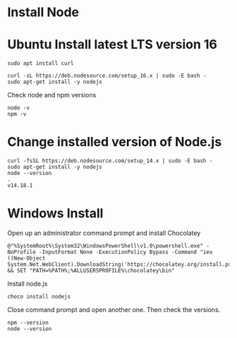 # Install Node

# Ubuntu Install latest LTS version 16

```
sudo apt install curl
```

```
curl -sL https://deb.nodesource.com/setup_16.x | sudo -E bash -
sudo apt-get install -y nodejs
```

Check node and npm versions

```batch
node -v
npm -v
```

# Change installed version of Node.js

```
curl -fsSL https://deb.nodesource.com/setup_14.x | sudo -E bash -
sudo apt-get install -y nodejs
node --version
.
v14.18.1
```

# Windows Install

Open up an administrator command prompt and install Chocolatey

```batch
@"%SystemRoot%\System32\WindowsPowerShell\v1.0\powershell.exe" -NoProfile -InputFormat None -ExecutionPolicy Bypass -Command "iex ((New-Object System.Net.WebClient).DownloadString('https://chocolatey.org/install.ps1'))" && SET "PATH=%PATH%;%ALLUSERSPROFILE%\chocolatey\bin"
```

Install node.js

```batch
choco install nodejs
```

Close command prompt and open another one. Then check the versions.

```
npm --version
node --version
```
